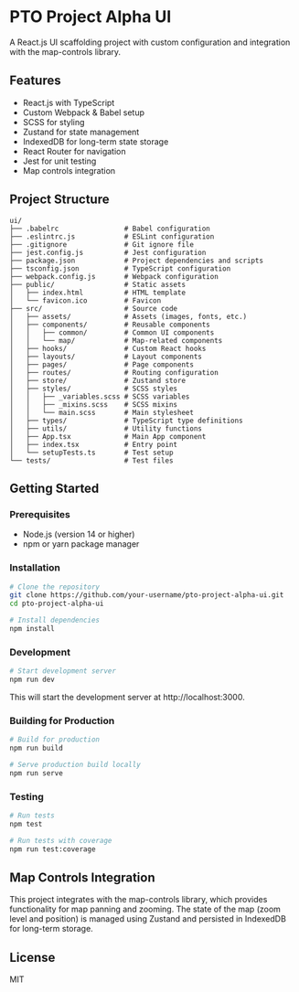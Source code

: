 # PTO Project Alpha UI

A React.js UI scaffolding project with custom configuration and integration with the map-controls library.

## Features

- React.js with TypeScript
- Custom Webpack & Babel setup
- SCSS for styling
- Zustand for state management
- IndexedDB for long-term state storage
- React Router for navigation
- Jest for unit testing
- Map controls integration

## Project Structure

```
ui/
├── .babelrc                # Babel configuration
├── .eslintrc.js            # ESLint configuration
├── .gitignore              # Git ignore file
├── jest.config.js          # Jest configuration
├── package.json            # Project dependencies and scripts
├── tsconfig.json           # TypeScript configuration
├── webpack.config.js       # Webpack configuration
├── public/                 # Static assets
│   ├── index.html          # HTML template
│   └── favicon.ico         # Favicon
├── src/                    # Source code
│   ├── assets/             # Assets (images, fonts, etc.)
│   ├── components/         # Reusable components
│   │   ├── common/         # Common UI components
│   │   └── map/            # Map-related components
│   ├── hooks/              # Custom React hooks
│   ├── layouts/            # Layout components
│   ├── pages/              # Page components
│   ├── routes/             # Routing configuration
│   ├── store/              # Zustand store
│   ├── styles/             # SCSS styles
│   │   ├── _variables.scss # SCSS variables
│   │   ├── _mixins.scss    # SCSS mixins
│   │   └── main.scss       # Main stylesheet
│   ├── types/              # TypeScript type definitions
│   ├── utils/              # Utility functions
│   ├── App.tsx             # Main App component
│   ├── index.tsx           # Entry point
│   └── setupTests.ts       # Test setup
└── tests/                  # Test files
```

## Getting Started

### Prerequisites

- Node.js (version 14 or higher)
- npm or yarn package manager

### Installation

```bash
# Clone the repository
git clone https://github.com/your-username/pto-project-alpha-ui.git
cd pto-project-alpha-ui

# Install dependencies
npm install
```

### Development

```bash
# Start development server
npm run dev
```

This will start the development server at http://localhost:3000.

### Building for Production

```bash
# Build for production
npm run build

# Serve production build locally
npm run serve
```

### Testing

```bash
# Run tests
npm test

# Run tests with coverage
npm run test:coverage
```

## Map Controls Integration

This project integrates with the map-controls library, which provides functionality for map panning and zooming. The state of the map (zoom level and position) is managed using Zustand and persisted in IndexedDB for long-term storage.

## License

MIT
